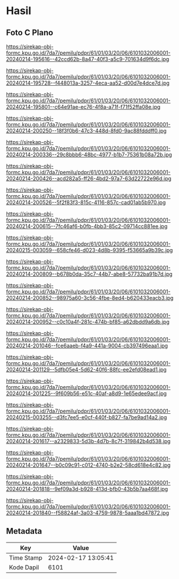 # Hasil

## Foto C Plano

https://sirekap-obj-formc.kpu.go.id/7da7/pemilu/pdpr/61/01/03/20/06/6101032006001-20240214-195616--42ccd62b-8a47-40f3-a5c9-701634d9f6dc.jpg

https://sirekap-obj-formc.kpu.go.id/7da7/pemilu/pdpr/61/01/03/20/06/6101032006001-20240214-195728--f448013a-3257-4eca-aa52-d00d7e4dce7d.jpg

https://sirekap-obj-formc.kpu.go.id/7da7/pemilu/pdpr/61/01/03/20/06/6101032006001-20240214-195801--c64e91ae-ec76-4f8a-a71f-f71f52ffa08e.jpg

https://sirekap-obj-formc.kpu.go.id/7da7/pemilu/pdpr/61/01/03/20/06/6101032006001-20240214-200250--18f3f0b6-47c3-448d-8fd0-9ac88fdddff0.jpg

https://sirekap-obj-formc.kpu.go.id/7da7/pemilu/pdpr/61/01/03/20/06/6101032006001-20240214-200336--29c8bbb6-48bc-4977-b1b7-75361b08a72b.jpg

https://sirekap-obj-formc.kpu.go.id/7da7/pemilu/pdpr/61/01/03/20/06/6101032006001-20240214-200426--acd282a5-ff26-4bd2-97a7-63d22722e96d.jpg

https://sirekap-obj-formc.kpu.go.id/7da7/pemilu/pdpr/61/01/03/20/06/6101032006001-20240214-200526--5f2f83f3-815c-4116-857c-cad01ab5b970.jpg

https://sirekap-obj-formc.kpu.go.id/7da7/pemilu/pdpr/61/01/03/20/06/6101032006001-20240214-200615--7fc46af6-b0fb-4bb3-85c2-09714cc881ee.jpg

https://sirekap-obj-formc.kpu.go.id/7da7/pemilu/pdpr/61/01/03/20/06/6101032006001-20240215-003059--658cfe46-d023-4d8b-9395-f53665a9b39c.jpg

https://sirekap-obj-formc.kpu.go.id/7da7/pemilu/pdpr/61/01/03/20/06/6101032006001-20240214-200809--b678b0da-35c7-44b7-abe8-57732ba91b7d.jpg

https://sirekap-obj-formc.kpu.go.id/7da7/pemilu/pdpr/61/01/03/20/06/6101032006001-20240214-200852--98975a60-3c56-4fbe-8ed4-b620433eacb3.jpg

https://sirekap-obj-formc.kpu.go.id/7da7/pemilu/pdpr/61/01/03/20/06/6101032006001-20240214-200952--c0c10a4f-281c-474b-bf85-a62dbdd9a6db.jpg

https://sirekap-obj-formc.kpu.go.id/7da7/pemilu/pdpr/61/01/03/20/06/6101032006001-20240214-201046--fce6aaeb-f4a9-441a-9004-cb397496eaa1.jpg

https://sirekap-obj-formc.kpu.go.id/7da7/pemilu/pdpr/61/01/03/20/06/6101032006001-20240214-201129--5dfb05e4-5d62-40f6-88fc-ee2efd08ead1.jpg

https://sirekap-obj-formc.kpu.go.id/7da7/pemilu/pdpr/61/01/03/20/06/6101032006001-20240214-201225--9f609b56-e51c-40af-a8d9-1e65edee9acf.jpg

https://sirekap-obj-formc.kpu.go.id/7da7/pemilu/pdpr/61/01/03/20/06/6101032006001-20240215-003255--d3fc7ee5-e0cf-440f-b827-fa7be9ad14a2.jpg

https://sirekap-obj-formc.kpu.go.id/7da7/pemilu/pdpr/61/01/03/20/06/6101032006001-20240214-201617--a2329833-5d3b-4d7b-8c7f-319842b4d538.jpg

https://sirekap-obj-formc.kpu.go.id/7da7/pemilu/pdpr/61/01/03/20/06/6101032006001-20240214-201647--b0c09c91-c012-4740-b2e2-58cd618e4c82.jpg

https://sirekap-obj-formc.kpu.go.id/7da7/pemilu/pdpr/61/01/03/20/06/6101032006001-20240214-201818--9ef09a3d-b928-413d-bfb0-43b5b7aa468f.jpg

https://sirekap-obj-formc.kpu.go.id/7da7/pemilu/pdpr/61/01/03/20/06/6101032006001-20240214-201840--f58824af-3a03-4759-9878-5aaa1bd47872.jpg


## Metadata

| Key        | Value               |
| ---------- | ------------------- |
| Time Stamp | 2024-02-17 13:05:41 |
| Kode Dapil | 6101                |




